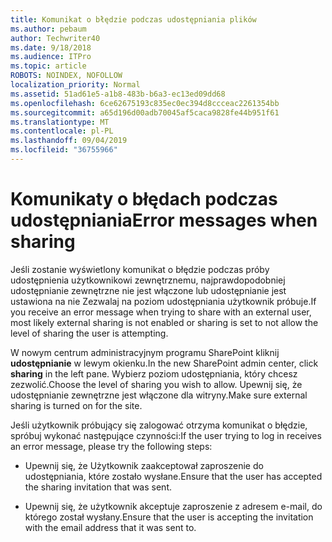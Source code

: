 ```yaml
---
title: Komunikat o błędzie podczas udostępniania plików
ms.author: pebaum
author: Techwriter40
ms.date: 9/18/2018
ms.audience: ITPro
ms.topic: article
ROBOTS: NOINDEX, NOFOLLOW
localization_priority: Normal
ms.assetid: 51ad61e5-a1b8-483b-b6a3-ec13ed09dd68
ms.openlocfilehash: 6ce62675193c835ec0ec394d8ccceac2261354bb
ms.sourcegitcommit: a65d196d00adb70045af5caca9828fe44b951f61
ms.translationtype: MT
ms.contentlocale: pl-PL
ms.lasthandoff: 09/04/2019
ms.locfileid: "36755966"
---
```

# <a name="error-messages-when-sharing"></a><span data-ttu-id="db1e9-102">Komunikaty o błędach podczas udostępniania</span><span class="sxs-lookup"><span data-stu-id="db1e9-102">Error messages when sharing</span></span>

<span data-ttu-id="db1e9-103">Jeśli zostanie wyświetlony komunikat o błędzie podczas próby udostępnienia użytkownikowi zewnętrznemu, najprawdopodobniej udostępnianie zewnętrzne nie jest włączone lub udostępnianie jest ustawiona na nie Zezwalaj na poziom udostępniania użytkownik próbuje.</span><span class="sxs-lookup"><span data-stu-id="db1e9-103">If you receive an error message when trying to share with an external user, most likely external sharing is not enabled or sharing is set to not allow the level of sharing the user is attempting.</span></span>
  
<span data-ttu-id="db1e9-104">W nowym centrum administracyjnym programu SharePoint kliknij **udostępnianie** w lewym okienku.</span><span class="sxs-lookup"><span data-stu-id="db1e9-104">In the  new SharePoint admin center, click **sharing** in the left pane.</span></span> <span data-ttu-id="db1e9-105">Wybierz poziom udostępniania, który chcesz zezwolić.</span><span class="sxs-lookup"><span data-stu-id="db1e9-105">Choose the level of sharing you wish to allow.</span></span> <span data-ttu-id="db1e9-106">Upewnij się, że udostępnianie zewnętrzne jest włączone dla witryny.</span><span class="sxs-lookup"><span data-stu-id="db1e9-106">Make sure external sharing is turned on for the site.</span></span> 
  
<span data-ttu-id="db1e9-107">Jeśli użytkownik próbujący się zalogować otrzyma komunikat o błędzie, spróbuj wykonać następujące czynności:</span><span class="sxs-lookup"><span data-stu-id="db1e9-107">If the user trying to log in receives an error message, please try the following steps:</span></span>
  
- <span data-ttu-id="db1e9-108">Upewnij się, że Użytkownik zaakceptował zaproszenie do udostępniania, które zostało wysłane.</span><span class="sxs-lookup"><span data-stu-id="db1e9-108">Ensure that the user has accepted the sharing invitation that was sent.</span></span>
    
- <span data-ttu-id="db1e9-109">Upewnij się, że użytkownik akceptuje zaproszenie z adresem e-mail, do którego został wysłany.</span><span class="sxs-lookup"><span data-stu-id="db1e9-109">Ensure that the user is accepting the invitation with the email address that it was sent to.</span></span>
    


